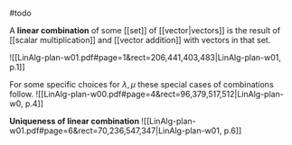 #todo 

A **linear combination** of some [[set]] of [[vector|vectors]] is the result of [[scalar multiplication]] and [[vector addition]] with vectors in that set.

![[LinAlg-plan-w01.pdf#page=1&rect=206,441,403,483|LinAlg-plan-w01, p.1]]


For some specific choices for $\lambda, \mu$ these special cases of combinations follow.
![[LinAlg-plan-w00.pdf#page=4&rect=96,379,517,512|LinAlg-plan-w0, p.4]]


**Uniqueness of linear combination**
![[LinAlg-plan-w01.pdf#page=6&rect=70,236,547,347|LinAlg-plan-w01, p.6]]
